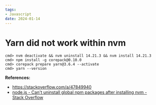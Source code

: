 ```yaml
---
tags:
- Javascript
date: 2024-01-14
---
```


# Yarn did not work within nvm

```shell
cmd> nvm deactivate && nvm uninstall 14.21.3 && nvm install 14.21.3
cmd> npm install -g corepack@0.10.0
cmd> corepack prepare yarn@3.6.4 --activate
cmd> yarn --version
```



**References:**

- https://stackoverflow.com/a/47849940
- [node.js - Can&#39;t uninstall global npm packages after installing nvm - Stack Overflow](https://stackoverflow.com/questions/47763783/cant-uninstall-global-npm-packages-after-installing-nvm#comment83979622_47849940)
